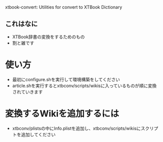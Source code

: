 xtbook-convert: Utilities for convert to XTBook Dictionary

## これはなに
- XTBook辞書の変換をするためのもの
- 割と雑です

# 使い方
- 最初にconfigure.shを実行して環境構築をしてください
- article.shを実行するとxtbconv/scripts/wikisに入っているものが順に変換されていきます

# 変換するWikiを追加するには
- xtbconv/plistsの中にInfo.plistを追加し、xtbconv/scripts/wikisにスクリプトを追加してください
